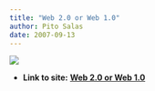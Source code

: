 ```yaml
---
title: "Web 2.0 or Web 1.0"
author: Pito Salas
date: 2007-09-13
---
```


![](https://i0.wp.com/www.dilbert.com/comics/dilbert/archive/images/dilbert2007090116399.jpg?w=584)


* **Link to site:** **[Web 2.0 or Web 1.0](None)**
